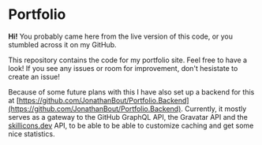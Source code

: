 # Portfolio

**Hi!** You probably came here from the live version of this code, or you stumbled across it on my GitHub.

This repository contains the code for my portfolio site. Feel free to have a look! If you see any issues or room for improvement, don't hesistate to create an issue!

Because of some future plans with this I have also set up a backend for this at [https://github.com/JonathanBout/Portfolio.Backend](https://github.com/JonathanBout/Portfolio.Backend). Currently, it mostly serves as a gateway to the GitHub GraphQL API, the Gravatar API and the [skillicons.dev](https://skillicons.dev) API, to be able to be able to customize caching and get some nice statistics.
